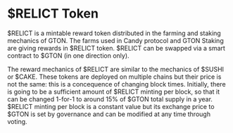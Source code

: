# $RELICT Token

$RELICT is a mintable reward token distributed in the farming and staking mechanics of GTON. The farms used in Candy protocol and GTON Staking are giving rewards in $RELICT token. $RELICT can be swapped via a smart contract to $GTON (in one direction only).&#x20;

The reward mechanics of $RELICT are similar to the mechanics of $SUSHI or $CAKE. These tokens are deployed on multiple chains but their price is not the same: this is a concequence of  changing block times. Initially, there is going to be a sufficient amount of $RELICT minting per block, so that it can be changed 1-for-1 to around 15% of $GTON total supply in a year. $RELICT minting per block is a constant value but its exchange price to $GTON is set by governance and can be modified at any time through voting.&#x20;

